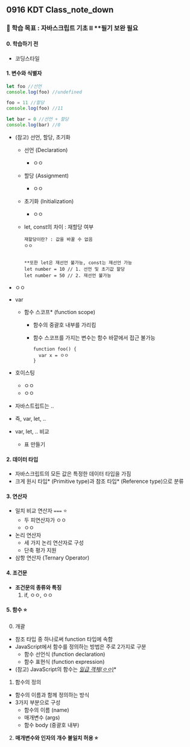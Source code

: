 ## 0916 KDT Class_note_down

### 🎯 학습 목표 : 자바스크립트 기초 II **필기 보완 필요

#### 0. 학습하기 전

- 코딩스타일

  

#### 1. 변수와 식별자

```javascript
let foo //선언
console.log(foo) //undefined

foo = 11 //할당
console.log(foo) //11

let bar = 0 //선언 + 할당
console.log(bar) //0
```

- (참고) 선언, 할당, 초기화

  - 선언 (Declaration)
    - ㅇㅇ
  - 할당 (Assignment)
    - ㅇㅇ

  - 초기화 (Initialization)
    - ㅇㅇ

  - let, const의 차이 : 재할당 여부

    ```javasc
    재할당이란? : 값을 바꿀 수 없음
    ㅇㅇ
    
    
    **또한 let은 재선언 불가능, const는 재선언 가능
    let number = 10 // 1. 선언 및 초기값 할당
    let number = 50 // 2. 재선언 불가능
    ```

- ㅇㅇ

- var

  - 함수 스코프* (function scope)

    - 함수의 중괄호 내부를 가리킴

    - 함수 스코프를 가지는 변수는 함수 바깥에서 접근 불가능

      ```JAVAS
      function foo() {
      	var x = ㅇㅇ
      }
      ```

- 호이스팅

  - ㅇㅇ
  - ㅇㅇ

- 자바스트립트는  ..

- 즉, var, let, ..

- var, let, .. 비교
  - 표 만들기



#### 2. 데이터 타입

- 자바스크립트의 모든 값은 특정한 데이터 타입을 가짐
- 크게 원시 타입* (Primitive type)과 참조 타입* (Reference type)으로 분류



#### 3. 연산자

- 일치 비교 연산자 `===` ⭐️
  - 두 피연산자가 ㅇㅇ
  - ㅇㅇ
- 논리 연산자
  - 세 가지 논리 연산자로 구성
  - 단축 평가 지원
- 삼항 연산자 (Ternary Operator)



#### 4. 조건문

- **조건문의 종류와 특징**
  1. if, ㅇㅇ, ㅇㅇ



#### 5. 함수 ⭐️

0. 개괄

- 참조 타입 중 하나로써 function 타입에 속함
- JavaScript에서 함수를 정의하는 방법은 주로 2가지로 구분
  - 함수 선언식 (function declaration)
  - 함수 표현식 (function expression)
- (참고)  JavaScript의 함수는 **<u>일급 객체*(ㅇㅇ)</u>**



1. 함수의 정의

- 함수의 이름과 함께 정의하는 방식
- 3가지 부분으로 구성
  - 함수의 이름 (name)
  - 매개변수 (args)
  - 함수 body (중괄호 내부)

2. **매개변수와 인자의 개수 불일치 허용 ⭐️**
